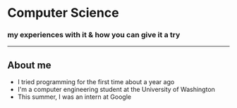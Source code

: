 # Computer Science
### my experiences with it & how you can give it a try

---
## About me
- I tried programming for the first time about a year ago
- I'm a computer engineering student at the University of Washington
- This summer, I was an intern at Google
